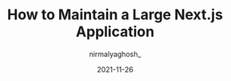 ---
author: nirmalyaghosh_
date: 2021-11-26
publisher: smashingmag
tags:
  - nextjs
  - maintenance
target_url: https://www.smashingmagazine.com/2021/11/maintain-large-nextjs-application/
title: How to Maintain a Large Next.js Application
---